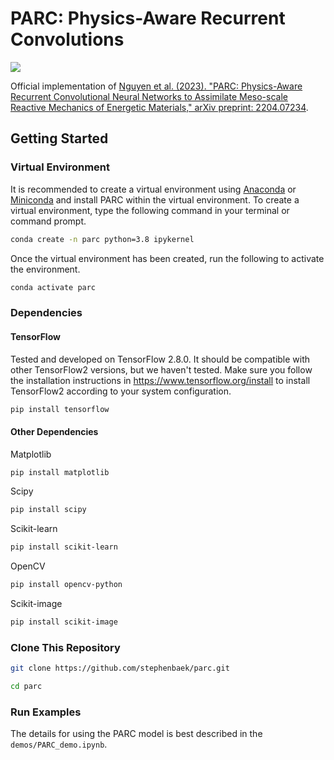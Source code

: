 # PARC: Physics-Aware Recurrent Convolutions
<a href="https://arxiv.org/abs/2204.07234"><img src="https://img.shields.io/badge/cond.mat-arXiv%3A2204.07234-B31B1B.svg"></a>

Official implementation of [Nguyen et al. (2023). "PARC: Physics-Aware Recurrent Convolutional Neural Networks to Assimilate Meso-scale Reactive Mechanics of Energetic Materials," arXiv preprint: 2204.07234](https://arxiv.org/abs/2204.07234). 

## Getting Started

### Virtual Environment
It is recommended to create a virtual environment using [Anaconda](https://www.anaconda.com/products/distribution) or [Miniconda](https://docs.conda.io/en/latest/miniconda.html) and install PARC within the virtual environment. To create a virtual environment, type the following command in your terminal or command prompt.
```bash
conda create -n parc python=3.8 ipykernel
```
Once the virtual environment has been created, run the following to activate the environment.
```bash
conda activate parc
```

### Dependencies

#### TensorFlow
Tested and developed on TensorFlow 2.8.0. It should be compatible with other TensorFlow2 versions, but we haven't tested. Make sure you follow the installation instructions in https://www.tensorflow.org/install to install TensorFlow2 according to your system configuration.
```bash
pip install tensorflow
```

#### Other Dependencies
Matplotlib
```bash
pip install matplotlib
```

Scipy
```bash
pip install scipy
```
Scikit-learn
```bash
pip install scikit-learn
```

OpenCV
```bash
pip install opencv-python
```

Scikit-image
```bash
pip install scikit-image
```

### Clone This Repository
```bash
git clone https://github.com/stephenbaek/parc.git
```

```bash
cd parc
```

### Run Examples

The details for using the PARC model is best described in the `demos/PARC_demo.ipynb`. 

